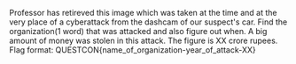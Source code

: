 Professor has retireved this image which was taken at the time and at the very place of a cyberattack from the dashcam of our suspect's car. Find the organization(1 word) that was attacked and also figure out when. A big amount of money was stolen in this attack. The figure is XX crore rupees. Flag format: QUESTCON{name_of_organization-year_of_attack-XX}
